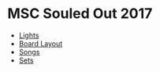 # MSC Souled Out 2017

- [Lights](LIGHTS.md)
- [Board Layout](BOARD_LAYOUT.md)
- [Songs](songs)
- [Sets](sets)
